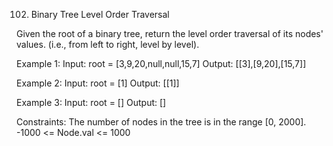 102. Binary Tree Level Order Traversal

Given the root of a binary tree, return the level order traversal of its nodes' values. (i.e., from left to right, level by level).

Example 1:
Input: root = [3,9,20,null,null,15,7]
Output: [[3],[9,20],[15,7]]

Example 2:
Input: root = [1]
Output: [[1]]

Example 3:
Input: root = []
Output: []

Constraints:
    The number of nodes in the tree is in the range [0, 2000].
    -1000 <= Node.val <= 1000